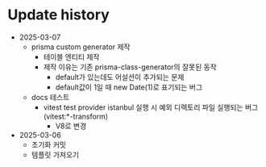 # Update history

- 2025-03-07
  - prisma custom generator 제작
    - 테이블 엔티티 제작
    - 제작 이유는 기존 prisma-class-generator의 잘못된 동작
      - default가 있는데도 어설션이 추가되는 문제
      - default값이 1일 때 new Date(1)로 표기되는 버그
  - docs 테스트
    - vitest test provider istanbul 실행 시 예외 디렉토리 파일 실행되는 버그 (vitest:*-transform)
      - V8로 변경
- 2025-03-06
  - 초기화 커밋
  - 템플릿 가져오기
